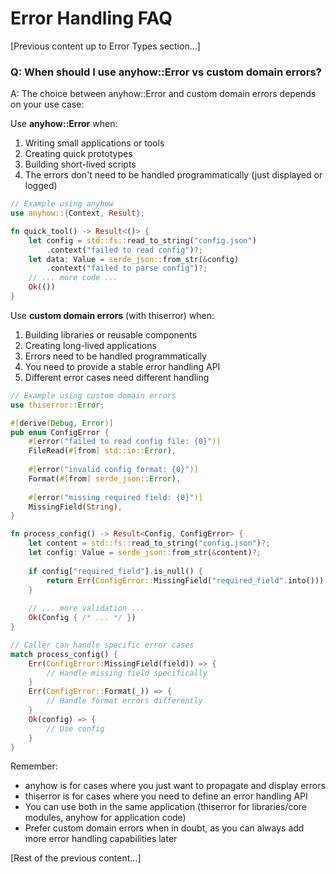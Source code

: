 # Error Handling FAQ

[Previous content up to Error Types section...]

### Q: When should I use anyhow::Error vs custom domain errors?
A: The choice between anyhow::Error and custom domain errors depends on your use case:

Use **anyhow::Error** when:
1. Writing small applications or tools
2. Creating quick prototypes
3. Building short-lived scripts
4. The errors don't need to be handled programmatically (just displayed or logged)

```rust
// Example using anyhow
use anyhow::{Context, Result};

fn quick_tool() -> Result<()> {
    let config = std::fs::read_to_string("config.json")
        .context("failed to read config")?;
    let data: Value = serde_json::from_str(&config)
        .context("failed to parse config")?;
    // ... more code ...
    Ok(())
}
```

Use **custom domain errors** (with thiserror) when:
1. Building libraries or reusable components
2. Creating long-lived applications
3. Errors need to be handled programmatically
4. You need to provide a stable error handling API
5. Different error cases need different handling

```rust
// Example using custom domain errors
use thiserror::Error;

#[derive(Debug, Error)]
pub enum ConfigError {
    #[error("failed to read config file: {0}")]
    FileRead(#[from] std::io::Error),
    
    #[error("invalid config format: {0}")]
    Format(#[from] serde_json::Error),
    
    #[error("missing required field: {0}")]
    MissingField(String),
}

fn process_config() -> Result<Config, ConfigError> {
    let content = std::fs::read_to_string("config.json")?;
    let config: Value = serde_json::from_str(&content)?;
    
    if config["required_field"].is_null() {
        return Err(ConfigError::MissingField("required_field".into()));
    }
    
    // ... more validation ...
    Ok(Config { /* ... */ })
}

// Caller can handle specific error cases
match process_config() {
    Err(ConfigError::MissingField(field)) => {
        // Handle missing field specifically
    }
    Err(ConfigError::Format(_)) => {
        // Handle format errors differently
    }
    Ok(config) => {
        // Use config
    }
}
```

Remember:
- anyhow is for cases where you just want to propagate and display errors
- thiserror is for cases where you need to define an error handling API
- You can use both in the same application (thiserror for libraries/core modules, anyhow for application code)
- Prefer custom domain errors when in doubt, as you can always add more error handling capabilities later

[Rest of the previous content...]